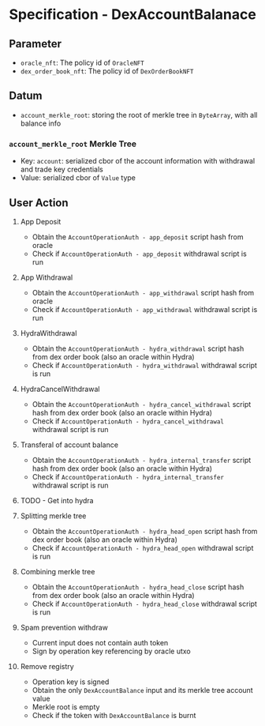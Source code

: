 # Specification - DexAccountBalanace

## Parameter

- `oracle_nft`: The policy id of `OracleNFT`
- `dex_order_book_nft`: The policy id of `DexOrderBookNFT`

## Datum

- `account_merkle_root`: storing the root of merkle tree in `ByteArray`, with all balance info

### `account_merkle_root` Merkle Tree

- Key: `account`: serialized cbor of the account information with withdrawal and trade key credentials
- Value: serialized cbor of `Value` type

## User Action

1. App Deposit

   - Obtain the `AccountOperationAuth - app_deposit` script hash from oracle
   - Check if `AccountOperationAuth - app_deposit` withdrawal script is run

2. App Withdrawal

   - Obtain the `AccountOperationAuth - app_withdrawal` script hash from oracle
   - Check if `AccountOperationAuth - app_withdrawal` withdrawal script is run

3. HydraWithdrawal

   - Obtain the `AccountOperationAuth - hydra_withdrawal` script hash from dex order book (also an oracle within Hydra)
   - Check if `AccountOperationAuth - hydra_withdrawal` withdrawal script is run

4. HydraCancelWithdrawal

   - Obtain the `AccountOperationAuth - hydra_cancel_withdrawal` script hash from dex order book (also an oracle within Hydra)
   - Check if `AccountOperationAuth - hydra_cancel_withdrawal` withdrawal script is run

5. Transferal of account balance

   - Obtain the `AccountOperationAuth - hydra_internal_transfer` script hash from dex order book (also an oracle within Hydra)
   - Check if `AccountOperationAuth - hydra_internal_transfer` withdrawal script is run

6. TODO - Get into hydra

7. Splitting merkle tree

   - Obtain the `AccountOperationAuth - hydra_head_open` script hash from dex order book (also an oracle within Hydra)
   - Check if `AccountOperationAuth - hydra_head_open` withdrawal script is run

8. Combining merkle tree

   - Obtain the `AccountOperationAuth - hydra_head_close` script hash from dex order book (also an oracle within Hydra)
   - Check if `AccountOperationAuth - hydra_head_close` withdrawal script is run

9. Spam prevention withdraw

   - Current input does not contain auth token
   - Sign by operation key referencing by oracle utxo

10. Remove registry

    - Operation key is signed
    - Obtain the only `DexAccountBalance` input and its merkle tree account value
    - Merkle root is empty
    - Check if the token with `DexAccountBalance` is burnt

